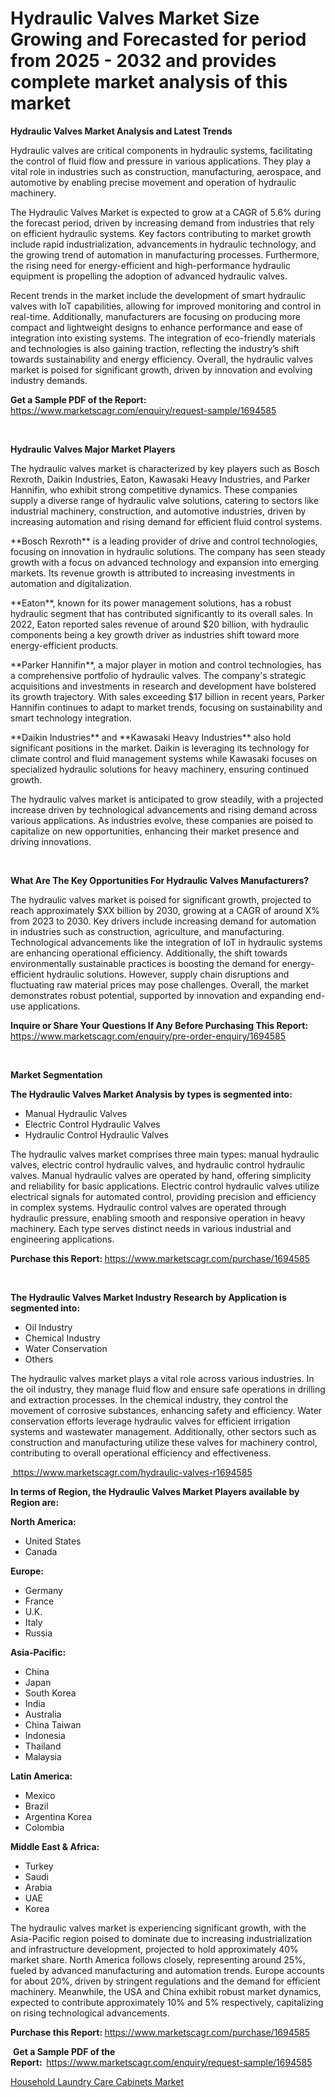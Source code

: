 <p><h1>Hydraulic Valves Market Size Growing and Forecasted for period from 2025 - 2032 and provides complete market analysis of this market</h1></p><p><strong>Hydraulic Valves Market Analysis and Latest Trends</strong></p>
<p><p>Hydraulic valves are critical components in hydraulic systems, facilitating the control of fluid flow and pressure in various applications. They play a vital role in industries such as construction, manufacturing, aerospace, and automotive by enabling precise movement and operation of hydraulic machinery.</p><p>The Hydraulic Valves Market is expected to grow at a CAGR of 5.6% during the forecast period, driven by increasing demand from industries that rely on efficient hydraulic systems. Key factors contributing to market growth include rapid industrialization, advancements in hydraulic technology, and the growing trend of automation in manufacturing processes. Furthermore, the rising need for energy-efficient and high-performance hydraulic equipment is propelling the adoption of advanced hydraulic valves.</p><p>Recent trends in the market include the development of smart hydraulic valves with IoT capabilities, allowing for improved monitoring and control in real-time. Additionally, manufacturers are focusing on producing more compact and lightweight designs to enhance performance and ease of integration into existing systems. The integration of eco-friendly materials and technologies is also gaining traction, reflecting the industry’s shift towards sustainability and energy efficiency. Overall, the hydraulic valves market is poised for significant growth, driven by innovation and evolving industry demands.</p></p>
<p><strong>Get a Sample PDF of the Report:&nbsp;</strong> <a href="https://www.marketscagr.com/enquiry/request-sample/1694585?utm_campaign=2269&utm_medium=2&utm_source=Github&utm_content=ia&utm_term=20022025&utm_id=hydraulic-valves">https://www.marketscagr.com/enquiry/request-sample/1694585</a></p>
<p>&nbsp;</p>
<p><strong>Hydraulic Valves Major Market Players</strong></p>
<p><p>The hydraulic valves market is characterized by key players such as Bosch Rexroth, Daikin Industries, Eaton, Kawasaki Heavy Industries, and Parker Hannifin, who exhibit strong competitive dynamics. These companies supply a diverse range of hydraulic valve solutions, catering to sectors like industrial machinery, construction, and automotive industries, driven by increasing automation and rising demand for efficient fluid control systems.</p><p>**Bosch Rexroth** is a leading provider of drive and control technologies, focusing on innovation in hydraulic solutions. The company has seen steady growth with a focus on advanced technology and expansion into emerging markets. Its revenue growth is attributed to increasing investments in automation and digitalization.</p><p>**Eaton**, known for its power management solutions, has a robust hydraulic segment that has contributed significantly to its overall sales. In 2022, Eaton reported sales revenue of around $20 billion, with hydraulic components being a key growth driver as industries shift toward more energy-efficient products.</p><p>**Parker Hannifin**, a major player in motion and control technologies, has a comprehensive portfolio of hydraulic valves. The company's strategic acquisitions and investments in research and development have bolstered its growth trajectory. With sales exceeding $17 billion in recent years, Parker Hannifin continues to adapt to market trends, focusing on sustainability and smart technology integration.</p><p>**Daikin Industries** and **Kawasaki Heavy Industries** also hold significant positions in the market. Daikin is leveraging its technology for climate control and fluid management systems while Kawasaki focuses on specialized hydraulic solutions for heavy machinery, ensuring continued growth.</p><p>The hydraulic valves market is anticipated to grow steadily, with a projected increase driven by technological advancements and rising demand across various applications. As industries evolve, these companies are poised to capitalize on new opportunities, enhancing their market presence and driving innovations.</p></p>
<p>&nbsp;</p>
<p><strong>What Are The Key Opportunities For Hydraulic Valves Manufacturers?</strong></p>
<p><p>The hydraulic valves market is poised for significant growth, projected to reach approximately $XX billion by 2030, growing at a CAGR of around X% from 2023 to 2030. Key drivers include increasing demand for automation in industries such as construction, agriculture, and manufacturing. Technological advancements like the integration of IoT in hydraulic systems are enhancing operational efficiency. Additionally, the shift towards environmentally sustainable practices is boosting the demand for energy-efficient hydraulic solutions. However, supply chain disruptions and fluctuating raw material prices may pose challenges. Overall, the market demonstrates robust potential, supported by innovation and expanding end-use applications.</p></p>
<p><strong>Inquire or Share Your Questions If Any Before Purchasing This Report:</strong> <a href="https://www.marketscagr.com/enquiry/pre-order-enquiry/1694585?utm_campaign=2269&utm_medium=2&utm_source=Github&utm_content=ia&utm_term=20022025&utm_id=hydraulic-valves">https://www.marketscagr.com/enquiry/pre-order-enquiry/1694585</a></p>
<p>&nbsp;</p>
<p><strong>Market Segmentation</strong></p>
<p><strong>The Hydraulic Valves Market Analysis by types is segmented into:</strong></p>
<p><ul><li>Manual Hydraulic Valves</li><li>Electric Control Hydraulic Valves</li><li>Hydraulic Control Hydraulic Valves</li></ul></p>
<p><p>The hydraulic valves market comprises three main types: manual hydraulic valves, electric control hydraulic valves, and hydraulic control hydraulic valves. Manual hydraulic valves are operated by hand, offering simplicity and reliability for basic applications. Electric control hydraulic valves utilize electrical signals for automated control, providing precision and efficiency in complex systems. Hydraulic control valves are operated through hydraulic pressure, enabling smooth and responsive operation in heavy machinery. Each type serves distinct needs in various industrial and engineering applications.</p></p>
<p><strong>Purchase this Report:&nbsp;</strong><a href="https://www.marketscagr.com/purchase/1694585?utm_campaign=2269&utm_medium=2&utm_source=Github&utm_content=ia&utm_term=20022025&utm_id=hydraulic-valves">https://www.marketscagr.com/purchase/1694585</a></p>
<p>&nbsp;</p>
<p><strong>The Hydraulic Valves Market Industry Research by Application is segmented into:</strong></p>
<p><ul><li>Oil Industry</li><li>Chemical Industry</li><li>Water Conservation</li><li>Others</li></ul></p>
<p><p>The hydraulic valves market plays a vital role across various industries. In the oil industry, they manage fluid flow and ensure safe operations in drilling and extraction processes. In the chemical industry, they control the movement of corrosive substances, enhancing safety and efficiency. Water conservation efforts leverage hydraulic valves for efficient irrigation systems and wastewater management. Additionally, other sectors such as construction and manufacturing utilize these valves for machinery control, contributing to overall operational efficiency and effectiveness.</p></p>
<p><a href="https://www.marketscagr.com/hydraulic-valves-r1694585?utm_campaign=2269&utm_medium=2&utm_source=Github&utm_content=ia&utm_term=20022025&utm_id=hydraulic-valves">&nbsp;https://www.marketscagr.com/hydraulic-valves-r1694585</a></p>
<p><strong>In terms of Region, the Hydraulic Valves Market Players available by Region are:</strong></p>
<p>
    <p> <strong> North America: </strong>
        <ul>
            <li>United States</li>
            <li>Canada</li>
        </ul>
        </p> 
    <p> <strong> Europe: </strong>
        <ul>
            <li>Germany</li>
            <li>France</li>
            <li>U.K.</li>
            <li>Italy</li>
            <li>Russia</li>
        </ul>
        </p> 
    <p> <strong> Asia-Pacific: </strong>
        <ul>
            <li>China</li>
            <li>Japan</li>
            <li>South Korea</li>
            <li>India</li>
            <li>Australia</li>
            <li>China Taiwan</li>
            <li>Indonesia</li>
            <li>Thailand</li>
            <li>Malaysia</li>
        </ul>
        </p> 
    <p> <strong> Latin America: </strong>
        <ul>
            <li>Mexico</li>
            <li>Brazil</li>
            <li>Argentina Korea</li>
            <li>Colombia</li>
        </ul>
        </p> 
    <p> <strong> Middle East & Africa: </strong>
        <ul>
            <li>Turkey</li>
            <li>Saudi</li>
            <li>Arabia</li>
            <li>UAE</li>
            <li>Korea</li>
        </ul>
    </p>
    </p>
<p><p>The hydraulic valves market is experiencing significant growth, with the Asia-Pacific region poised to dominate due to increasing industrialization and infrastructure development, projected to hold approximately 40% market share. North America follows closely, representing around 25%, fueled by advanced manufacturing and automation trends. Europe accounts for about 20%, driven by stringent regulations and the demand for efficient machinery. Meanwhile, the USA and China exhibit robust market dynamics, expected to contribute approximately 10% and 5% respectively, capitalizing on rising technological advancements.</p></p>
<p><strong>Purchase this Report: </strong><a href="https://www.marketscagr.com/purchase/1694585?utm_campaign=2269&utm_medium=2&utm_source=Github&utm_content=ia&utm_term=20022025&utm_id=hydraulic-valves">https://www.marketscagr.com/purchase/1694585</a></p>
<p>&nbsp;<strong>Get a Sample PDF of the Report:&nbsp;&nbsp;</strong><a href="https://www.marketscagr.com/enquiry/request-sample/1694585?utm_campaign=2269&utm_medium=2&utm_source=Github&utm_content=ia&utm_term=20022025&utm_id=hydraulic-valves">https://www.marketscagr.com/enquiry/request-sample/1694585</a></p>
<p><strong></strong></p>
<p><p><a href="https://github.com/shondapmbau/Market-Research-Report-List-1/blob/main/household-laundry-care-cabinets-market.md?utm_campaign=2269&utm_medium=2&utm_source=Github&utm_content=ia&utm_term=20022025&utm_id=hydraulic-valves">Household Laundry Care Cabinets Market</a></p></p>